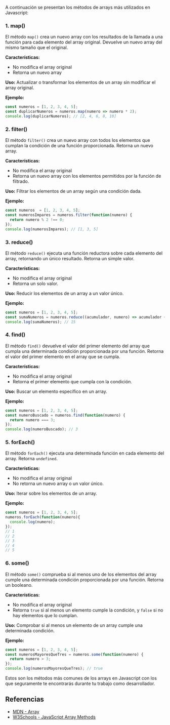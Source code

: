 A continuación se presentan los métodos de arrays más utilizados en Javascript:

### 1. map()
El método `map()` crea un nuevo array con los resultados de la llamada a una función para cada elemento del array original. Devuelve un nuevo array del mismo tamaño que el original.

**Características:**
- No modifica el array original
- Retorna un nuevo array

**Uso:** Actualizar o transformar los elementos de un array sin modificar el array original.

**Ejemplo:**
```javascript
const numeros = [1, 2, 3, 4, 5];
const duplicarNumeros = numeros.map(numero => numero * 2);
console.log(duplicarNumeros); // [2, 4, 6, 8, 10]
```

### 2. filter()
El método `filter()` crea un nuevo array con todos los elementos que cumplan la condición de una función proporcionada. Retorna un nuevo array.

**Características:**
- No modifica el array original
- Retorna un nuevo array con los elementos permitidos por la función de filtrado.

**Uso:** Filtrar los elementos de un array según una condición dada.

**Ejemplo:**
```javascript
const numeros  = [1, 2, 3, 4, 5];
const numerosImpares = numeros.filter(function(numero) {
  return numero % 2 !== 0;
});
console.log(numerosImpares); // [1, 3, 5]
```

### 3. reduce()
El método `reduce()` ejecuta una función reductora sobre cada elemento del array, retornando un único resultado. Retorna un simple valor.

**Características:**
- No modifica el array original
- Retorna un solo valor.

**Uso:** Reducir los elementos de un array a un valor único.

**Ejemplo:**
```javascript
const numeros = [1, 2, 3, 4, 5];
const sumaNumeros = numeros.reduce((acumulador, numero) => acumulador + numero);
console.log(sumaNumeros); // 15
```

### 4. find()
El método `find()` devuelve el valor del primer elemento del array que cumpla una determinada condición proporcionada por una función. Retorna el valor del primer elemento en el array que se cumpla.

**Características:**
- No modifica el array original
- Retorna el primer elemento que cumpla con la condición.

**Uso:** Buscar un elemento específico en un array.

**Ejemplo:**
```javascript
const numeros = [1, 2, 3, 4, 5];
const numeroBuscado = numeros.find(function(numero) {
  return numero === 3;
});
console.log(numeroBuscado); // 3
```

### 5. forEach()
El método `forEach()` ejecuta una determinada función en cada elemento del array. Retorna `undefined`.

**Características:**
- No modifica el array original
- No retorna un nuevo array o un valor único.

**Uso:** Iterar sobre los elementos de un array.

**Ejemplo:**
```javascript
const numeros = [1, 2, 3, 4, 5];
numeros.forEach(function(numero){
  console.log(numero);
});
// 1
// 2
// 3
// 4
// 5
```

### 6. some()
El método `some()` comprueba si al menos uno de los elementos del array cumple una determinada condición proporcionada por una función. Retorna un booleano.

**Características:**
- No modifica el array original
- Retorna `true` si al menos un elemento cumple la condición, y `false` si no hay elementos que lo cumplan.

**Uso:** Comprobar si al menos un elemento de un array cumple una determinada condición.

**Ejemplo:**
```javascript
const numeros = [1, 2, 3, 4, 5];
const numerosMayoresQueTres = numeros.some(function(numero) {
  return numero > 3;
});
console.log(numerosMayoresQueTres); // true
```

Estos son los métodos más comunes de los arrays en Javascript con los que seguramente te encontrarás durante tu trabajo como desarrollador.

## Referencias
- [MDN - Array](https://developer.mozilla.org/es/docs/Web/JavaScript/Reference/Global_Objects/Array)
- [W3Schools - JavaScript Array Methods](https://www.w3schools.com/jsref/jsref_obj_array.asp)